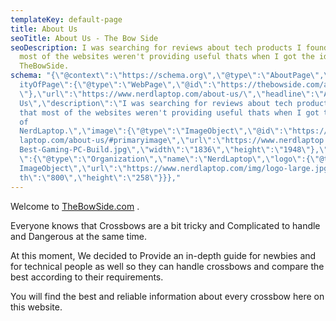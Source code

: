```yaml
---
templateKey: default-page
title: About Us
seoTitle: About Us - The Bow Side
seoDescription: I was searching for reviews about tech products I found that
  most of the websites weren't providing useful thats when I got the idea of
  TheBowSide.
schema: "{\"@context\":\"https://schema.org\",\"@type\":\"AboutPage\",\"mainEnt\
  ityOfPage\":{\"@type\":\"WebPage\",\"@id\":\"https://thebowside.com/about-us/\
  \"},\"url\":\"https://www.nerdlaptop.com/about-us/\",\"headline\":\"About
  Us\",\"description\":\"I was searching for reviews about tech products I found
  that most of the websites weren't providing useful thats when I got the idea
  of
  NerdLaptop.\",\"image\":{\"@type\":\"ImageObject\",\"@id\":\"https://www.nerd\
  laptop.com/about-us/#primaryimage\",\"url\":\"https://www.nerdlaptop.com/img/\
  Best-Gaming-PC-Build.jpg\",\"width\":\"1836\",\"height\":\"1948\"},\"publisher\
  \":{\"@type\":\"Organization\",\"name\":\"NerdLaptop\",\"logo\":{\"@type\":\"\
  ImageObject\",\"url\":\"https://www.nerdlaptop.com/img/logo-large.jpg\",\"wid\
  th\":\"800\",\"height\":\"258\"}}},"
---
```

Welcome to [TheBowSide.com](https://thevbowside.com) .

Everyone knows that Crossbows are a bit tricky and Complicated to handle and Dangerous at the same time.

At this moment, We decided to Provide an in-depth guide for newbies and for technical people as well so they can handle crossbows and compare the best according to their requirements.

You will find the best and reliable information about every crossbow here on this website.